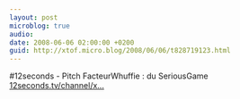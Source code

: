 ```yaml
---
layout: post
microblog: true
audio: 
date: 2008-06-06 02:00:00 +0200
guid: http://xtof.micro.blog/2008/06/06/t828719123.html
---
```

#12seconds - Pitch FacteurWhuffie : du SeriousGame  [12seconds.tv/channel/x...](http://12seconds.tv/channel/xtof/1725)
